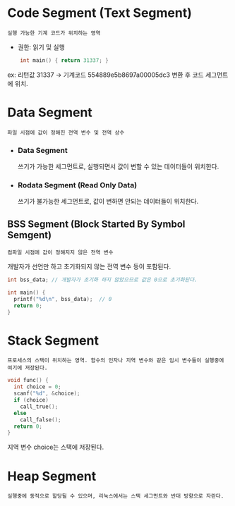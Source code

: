 # Code Segment (Text Segment)

    실행 가능한 기계 코드가 위치하는 영역

- 권한: 읽기 및 실행

```c
    int main() { return 31337; }
```

ex: 리턴값 31337 → 기계코드 554889e5b8697a00005dc3 변환 후 코드 세그먼트에 위치.

# Data Segment

    파일 시점에 값이 정해진 전역 변수 및 전역 상수

- ### Data Segment
  쓰기가 가능한 세그먼트로, 실행되면서 값이 변할 수 있는 데이터들이 위치한다.
- ### Rodata Segment (Read Only Data)
  쓰기가 불가능한 세그먼트로, 값이 변하면 안되는 데이터들이 위치한다.

## BSS Segment (Block Started By Symbol Semgent)

    컴파일 시점에 값이 정해지지 않은 전역 변수

개발자가 선언만 하고 초기화되지 않는 전역 변수 등이 포함된다.

```c
int bss_data; // 개발자가 초기화 하지 않았으므로 값은 0으로 초기화된다.

int main() {
  printf("%d\n", bss_data);  // 0
  return 0;
}
```

# Stack Segment

    프로세스의 스택이 위치하는 영역. 함수의 인자나 지역 변수와 같은 임시 변수들이 실행중에 여기에 저장된다.

```c
void func() {
  int choice = 0;
  scanf("%d", &choice);
  if (choice)
    call_true();
  else
    call_false();
  return 0;
}
```

지역 변수 choice는 스택에 저장된다.

# Heap Segment

    실행중에 동적으로 할당될 수 있으며, 리눅스에서는 스택 세그먼트와 반대 방향으로 자란다.
